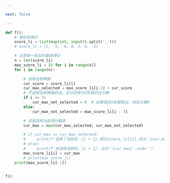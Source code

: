 ```yaml
---

next: false

---
```




<BlogInfo id="1316" title="92.玩牌高手" author="白日梦想猿" pv=0 read_times=0 pre_cost_time="0分43秒" category="leetcode" tag_list="['leetcode']" create_time="2022.05.13 19:31:34" update_time="2022.05.13 21:13:29" />

```python
def f():
    # 每轮的得分
    score_li = list(map(int, input().split(',')))
    # score_li = [1, -5, -6, 4, 3, 6, -2]

    # 记录每一轮后的最高得分
    n = len(score_li)
    max_score_li = [0 for i in range(n)]
    for i in range(n):

        # 选择当前牌面
        cur_score = score_li[i]
        cur_max_selected = max_score_li[i-1] + cur_score
        # 不选择当前牌面的话，总分还原为3轮前的总分数
        if i <= 2:
            cur_max_not_selected = 0  # 如果是前3轮都跳过，则总分置0
        else:
            cur_max_not_selected = max_score_li[i - 3]

        # 总是选择当前得分最高
        cur_max = max(cur_max_selected, cur_max_not_selected)

        # if cur_max == cur_max_selected:
        #     print(f'选择了当前轮：{i + 1},得分{score_li[i]},总分：{cur_max}',end='')
        # else:
        #     print(f'未选择当前轮，{i + 1}，总分：{cur_max}',end='')
        max_score_li[i] = cur_max
        # print(max_score_li)
    print(max_score_li[-1])


f()

```



<ActionBox />
